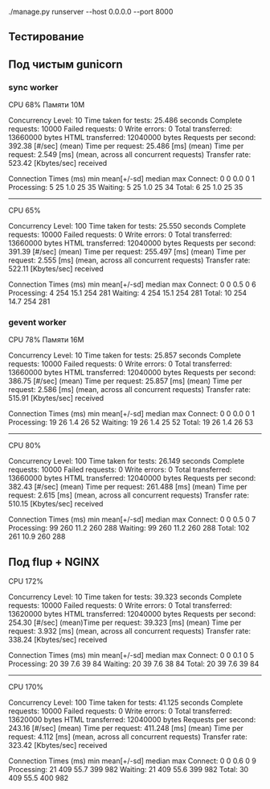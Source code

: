 ./manage.py runserver --host 0.0.0.0 --port 8000

Тестирование
------------

Под чистым gunicorn
-------------------

### sync worker

CPU 68%
Памяти 10M

Concurrency Level:      10
Time taken for tests:   25.486 seconds
Complete requests:      10000
Failed requests:        0
Write errors:           0
Total transferred:      13660000 bytes
HTML transferred:       12040000 bytes
Requests per second:    392.38 [#/sec] (mean)
Time per request:       25.486 [ms] (mean)
Time per request:       2.549 [ms] (mean, across all concurrent requests)
Transfer rate:          523.42 [Kbytes/sec] received

Connection Times (ms)
              min  mean[+/-sd] median   max
Connect:        0    0   0.0      0       1
Processing:     5   25   1.0     25      35
Waiting:        5   25   1.0     25      34
Total:          6   25   1.0     25      35

-----------------------------------

CPU 65%

Concurrency Level:      100
Time taken for tests:   25.550 seconds
Complete requests:      10000
Failed requests:        0
Write errors:           0
Total transferred:      13660000 bytes
HTML transferred:       12040000 bytes
Requests per second:    391.39 [#/sec] (mean)
Time per request:       255.497 [ms] (mean)
Time per request:       2.555 [ms] (mean, across all concurrent requests)
Transfer rate:          522.11 [Kbytes/sec] received

Connection Times (ms)
              min  mean[+/-sd] median   max
Connect:        0    0   0.5      0       6
Processing:     4  254  15.1    254     281
Waiting:        4  254  15.1    254     281
Total:         10  254  14.7    254     281


### gevent worker

CPU 78%
Памяти 16M

Concurrency Level:      10
Time taken for tests:   25.857 seconds
Complete requests:      10000
Failed requests:        0
Write errors:           0
Total transferred:      13660000 bytes
HTML transferred:       12040000 bytes
Requests per second:    386.75 [#/sec] (mean)
Time per request:       25.857 [ms] (mean)
Time per request:       2.586 [ms] (mean, across all concurrent requests)
Transfer rate:          515.91 [Kbytes/sec] received

Connection Times (ms)
              min  mean[+/-sd] median   max
Connect:        0    0   0.0      0       1
Processing:    19   26   1.4     26      52
Waiting:       19   26   1.4     25      52
Total:         19   26   1.4     26      53


----------------------------------

CPU 80%

Concurrency Level:      100
Time taken for tests:   26.149 seconds
Complete requests:      10000
Failed requests:        0
Write errors:           0
Total transferred:      13660000 bytes
HTML transferred:       12040000 bytes
Requests per second:    382.43 [#/sec] (mean)
Time per request:       261.488 [ms] (mean)
Time per request:       2.615 [ms] (mean, across all concurrent requests)
Transfer rate:          510.15 [Kbytes/sec] received

Connection Times (ms)
              min  mean[+/-sd] median   max
Connect:        0    0   0.5      0       7
Processing:    99  260  11.2    260     288
Waiting:       99  260  11.2    260     288
Total:        102  261  10.9    260     288


Под flup + NGINX
----------------

CPU 172%

Concurrency Level:      10
Time taken for tests:   39.323 seconds
Complete requests:      10000
Failed requests:        0
Write errors:           0
Total transferred:      13620000 bytes
HTML transferred:       12040000 bytes
Requests per second:    254.30 [#/sec] (mean)Time per request:       39.323 [ms] (mean)
Time per request:       3.932 [ms] (mean, across all concurrent requests)
Transfer rate:          338.24 [Kbytes/sec] received

Connection Times (ms)              min  mean[+/-sd] median   max
Connect:        0    0   0.1      0       5
Processing:    20   39   7.6     39      84
Waiting:       20   39   7.6     38      84
Total:         20   39   7.6     39      84

--------------------------------

CPU 170%

Concurrency Level:      100
Time taken for tests:   41.125 seconds
Complete requests:      10000
Failed requests:        0
Write errors:           0
Total transferred:      13620000 bytes
HTML transferred:       12040000 bytes
Requests per second:    243.16 [#/sec] (mean)
Time per request:       411.248 [ms] (mean)
Time per request:       4.112 [ms] (mean, across all concurrent requests)
Transfer rate:          323.42 [Kbytes/sec] received

Connection Times (ms)
              min  mean[+/-sd] median   max
Connect:        0    0   0.6      0       9
Processing:    21  409  55.7    399     982
Waiting:       21  409  55.6    399     982
Total:         30  409  55.5    400     982

